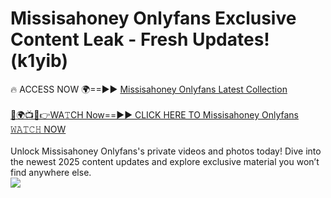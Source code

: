 # Missisahoney Onlyfans Exclusive Content Leak - Fresh Updates! (k1yib)

🔥 ACCESS NOW 🌍==►► <a href="https://tinyurl.com/kvy9nzfs" rel="nofollow">Missisahoney Onlyfans Latest Collection</a>
<br><br>
[🔴🌍📺📱👉WA𝚃CH Now==►► CLICK HERE TO Missisahoney Onlyfans 𝚆𝙰𝚃𝙲𝙷 NOW](https://tinyurl.com/kvy9nzfs)
<br><br>
Unlock Missisahoney Onlyfans's private videos and photos today! Dive into the newest 2025 content updates and explore exclusive material you won’t find anywhere else.
<br>
<a href="https://tinyurl.com/kvy9nzfs" rel="nofollow" data-target="animated-image.originalLink"><img src="https://camo.githubusercontent.com/8a4f000d20f83aca3bf7ec5f350d767afa0574a8a352519fd8cfa583a6f93a33/68747470733a2f2f692e696d6775722e636f6d2f644a486b345a712e676966" data-canonical-src="https://i.imgur.com/dJHk4Zq.gif" style="max-width: 100%; display: inline-block;" data-target="animated-image.originalImage"></a>
<br>
